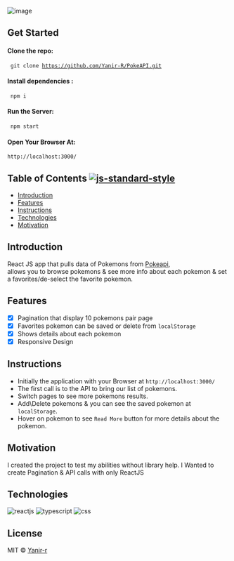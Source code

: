 ![image](https://user-images.githubusercontent.com/67261194/147602441-401fab0f-4d34-4aec-96cf-7ea2850b1b3a.png)

## Get Started
#### Clone the repo:
<code> git clone https://github.com/Yanir-R/PokeAPI.git </code>

#### Install dependencies :
<code> npm i </code>

#### Run the Server:
<code> npm start </code>

#### Open Your Browser At:
<code>http://localhost:3000/</code>


## Table of Contents [![js-standard-style](https://img.shields.io/badge/code%20style-standard-brightgreen.svg?style=flat)](https://github.com/feross/standard)

- [Introduction](#Introduction)
- [Features](#features)
- [Instructions](#Instructions)
- [Technologies](#Technologies)
- [Motivation](#Motivation)

## Introduction
React JS app that pulls data of Pokemons from [Pokeapi](https://pokeapi.co/), <br />
allows you to browse pokemons & see more info about each pokemon & set a favorites/de-select the favorite pokemon.

## Features
- [x] Pagination that display 10 pokemons pair page
- [X] Favorites pokemon can be saved or delete from <code>localStorage</code> 
- [x] Shows details about each pokemon 
- [X] Responsive Design

## Instructions
- Initially the application with your Browser at <code>http://localhost:3000/</code>
- The first call is to the API to bring our list of pokemons.
- Switch pages to see more pokemons results.
- Add\Delete pokemons & you can see the saved pokemon at <code>localStorage</code>.
- Hover on pokemon to see <code>Read More</code> button for more details about the pokemon.

## Motivation
I created the project to test my abilities without library help.
I Wanted to create Pagination & API calls with only ReactJS 


## Technologies
<p align="flex">  
<img src="https://img.icons8.com/nolan/64/react-native.png" alt="reactjs"/>
<img src="https://img.icons8.com/color/48/000000/typescript.png" alt="typescript"/>
<img src="https://img.icons8.com/nolan/64/css-filetype.png" alt="css"/>
</p>

## License
MIT © [Yanir-r]()
